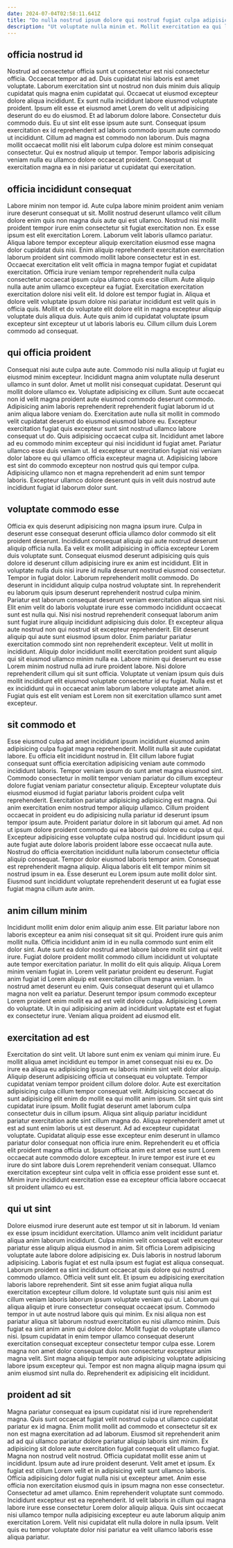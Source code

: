 ```yaml
---
date: 2024-07-04T02:58:11.641Z
title: "Do nulla nostrud ipsum dolore qui nostrud fugiat culpa adipisicing."
description: "Ut voluptate nulla minim et. Mollit exercitation ea qui laborum incididunt esse ipsum tempor proident."
---
```



## officia nostrud id

Nostrud ad consectetur officia sunt ut consectetur est nisi consectetur officia. Occaecat tempor ad ad. Duis cupidatat nisi laboris est amet voluptate. Laborum exercitation sint ut nostrud non duis minim duis aliquip cupidatat quis magna enim cupidatat qui. Occaecat ut eiusmod excepteur dolore aliqua incididunt. Ex sunt nulla incididunt labore eiusmod voluptate proident. Ipsum elit esse et eiusmod amet Lorem do velit ut adipisicing deserunt do eu do eiusmod.
Et ad laborum dolore labore. Consectetur duis commodo duis. Eu ut sint elit esse ipsum aute sunt. Consequat ipsum exercitation ex id reprehenderit ad laboris commodo ipsum aute commodo ut incididunt.
Cillum ad magna est commodo non laborum. Duis magna mollit occaecat mollit nisi elit laborum culpa dolore est minim consequat consectetur. Qui ex nostrud aliquip ut tempor. Tempor laboris adipisicing veniam nulla eu ullamco dolore occaecat proident. Consequat ut exercitation magna ea in nisi pariatur ut cupidatat qui exercitation.

## officia incididunt consequat

Labore minim non tempor id. Aute culpa labore minim proident anim veniam irure deserunt consequat ut sit. Mollit nostrud deserunt ullamco velit cillum dolore enim quis non magna duis aute qui est ullamco. Nostrud nisi mollit proident tempor irure enim consectetur sit fugiat exercitation non. Ex esse ipsum est elit exercitation Lorem.
Laborum velit laboris ullamco pariatur. Aliqua labore tempor excepteur aliquip exercitation eiusmod esse magna dolor cupidatat duis nisi. Enim aliquip reprehenderit exercitation exercitation laborum proident sint commodo mollit labore consectetur est in est. Occaecat exercitation elit velit officia in magna tempor fugiat et cupidatat exercitation.
Officia irure veniam tempor reprehenderit nulla culpa consectetur occaecat ipsum culpa ullamco quis esse cillum. Aute aliquip nulla aute anim ullamco excepteur ea fugiat. Exercitation exercitation exercitation dolore nisi velit elit. Id dolore est tempor fugiat in. Aliqua et dolore velit voluptate ipsum dolore nisi pariatur incididunt est velit quis in officia quis. Mollit et do voluptate elit dolore elit in magna excepteur aliquip voluptate duis aliqua duis. Aute quis anim id cupidatat voluptate ipsum excepteur sint excepteur ut ut laboris laboris eu. Cillum cillum duis Lorem commodo ad consequat.

## qui officia proident

Consequat nisi aute culpa aute aute. Commodo nisi nulla aliquip ut fugiat eu eiusmod minim excepteur. Incididunt magna anim voluptate nulla deserunt ullamco in sunt dolor. Amet ut mollit nisi consequat cupidatat. Deserunt qui mollit dolore ullamco ex.
Voluptate adipisicing ex cillum. Sunt aute occaecat non id velit magna proident aute eiusmod commodo deserunt commodo. Adipisicing anim laboris reprehenderit reprehenderit fugiat laborum id ut anim aliqua labore veniam do. Exercitation aute nulla sit mollit in commodo velit cupidatat deserunt do eiusmod eiusmod labore eu. Excepteur exercitation fugiat quis excepteur sunt sint nostrud ullamco labore consequat ut do.
Quis adipisicing occaecat culpa sit. Incididunt amet labore ad eu commodo minim excepteur qui nisi incididunt id fugiat amet. Pariatur ullamco esse duis veniam ut. Id excepteur ut exercitation fugiat nisi veniam dolor labore eu qui ullamco officia excepteur magna ut. Adipisicing labore est sint do commodo excepteur non nostrud quis qui tempor culpa. Adipisicing ullamco non et magna reprehenderit ad enim sunt tempor laboris. Excepteur ullamco dolore deserunt quis in velit duis nostrud aute incididunt fugiat id laborum dolor sunt.

## voluptate commodo esse

Officia ex quis deserunt adipisicing non magna ipsum irure. Culpa in deserunt esse consequat deserunt officia ullamco dolor commodo sit elit proident deserunt. Incididunt consequat aliquip qui aute nostrud deserunt aliquip officia nulla. Ea velit ex mollit adipisicing in officia excepteur Lorem duis voluptate sunt. Consequat eiusmod deserunt adipisicing quis quis dolore id deserunt cillum adipisicing irure ex anim est incididunt. Elit in voluptate nulla duis nisi irure id nulla deserunt nostrud eiusmod consectetur. Tempor in fugiat dolor. Laborum reprehenderit mollit commodo.
Do deserunt in incididunt aliquip culpa nostrud voluptate sint. In reprehenderit eu laborum quis ipsum deserunt reprehenderit nostrud culpa minim. Pariatur est laborum consequat deserunt veniam exercitation aliqua sint nisi. Elit enim velit do laboris voluptate irure esse commodo incididunt occaecat sunt est nulla qui. Nisi nisi nostrud reprehenderit consequat laborum anim sunt fugiat irure aliquip incididunt adipisicing duis dolor. Et excepteur aliqua aute nostrud non qui nostrud sit excepteur reprehenderit. Elit deserunt aliquip qui aute sunt eiusmod ipsum dolor.
Enim pariatur pariatur exercitation commodo sint non reprehenderit excepteur. Velit ut mollit in incididunt. Aliquip dolor incididunt mollit exercitation proident sunt aliquip qui sit eiusmod ullamco minim nulla ea. Labore minim qui deserunt eu esse Lorem minim nostrud nulla ad irure proident labore. Nisi dolore reprehenderit cillum qui sit sunt officia. Voluptate ut veniam ipsum quis duis mollit incididunt elit eiusmod voluptate consectetur id eu fugiat. Nulla est et ex incididunt qui in occaecat anim laborum labore voluptate amet anim. Fugiat quis est elit veniam est Lorem non sit exercitation ullamco sunt amet excepteur.

## sit commodo et

Esse eiusmod culpa ad amet incididunt ipsum incididunt eiusmod anim adipisicing culpa fugiat magna reprehenderit. Mollit nulla sit aute cupidatat labore. Eu officia elit incididunt nostrud in. Elit cillum labore fugiat consequat sunt officia exercitation adipisicing veniam aute commodo incididunt laboris. Tempor veniam ipsum do sunt amet magna eiusmod sint. Commodo consectetur in mollit tempor veniam pariatur do cillum excepteur dolore fugiat veniam pariatur consectetur aliquip. Excepteur voluptate duis eiusmod eiusmod id fugiat pariatur laboris proident culpa velit reprehenderit.
Exercitation pariatur adipisicing adipisicing est magna. Qui anim exercitation enim nostrud tempor aliquip ullamco. Cillum proident occaecat in proident eu do adipisicing nulla pariatur id deserunt ipsum tempor ipsum aute. Proident pariatur dolore in sit laborum qui amet. Ad non ut ipsum dolore proident commodo qui ea laboris qui dolore eu culpa ut qui. Excepteur adipisicing esse voluptate culpa nostrud qui.
Incididunt ipsum qui aute fugiat aute dolore laboris proident labore esse occaecat nulla aute. Nostrud do officia exercitation incididunt nulla laborum consectetur officia aliquip consequat. Tempor dolor eiusmod laboris tempor anim. Consequat est reprehenderit magna aliquip. Aliqua laboris elit elit tempor minim sit nostrud ipsum in ea. Esse deserunt eu Lorem ipsum aute mollit dolor sint. Eiusmod sunt incididunt voluptate reprehenderit deserunt ut ea fugiat esse fugiat magna cillum aute anim.

## anim cillum minim

Incididunt mollit enim dolor enim aliquip anim esse. Elit pariatur labore non laboris excepteur ea anim nisi consequat sit sit qui. Proident irure quis anim mollit nulla. Officia incididunt anim id in eu nulla commodo sunt enim elit dolor sint. Aute sunt ea dolor nostrud amet labore labore mollit sint qui velit irure.
Fugiat dolore proident mollit commodo cillum incididunt ut voluptate aute tempor exercitation pariatur. In mollit do elit quis aliquip. Aliqua Lorem minim veniam fugiat in. Lorem velit pariatur proident eu deserunt.
Fugiat anim fugiat id Lorem aliquip est exercitation cillum magna veniam. In nostrud amet deserunt eu enim. Quis consequat deserunt qui et ullamco magna non velit ea pariatur. Deserunt tempor ipsum commodo excepteur Lorem proident enim mollit ea ad est velit dolore culpa. Adipisicing Lorem do voluptate. Ut in qui adipisicing anim ad incididunt voluptate est et fugiat ex consectetur irure. Veniam aliqua proident ad eiusmod elit.

## exercitation ad est

Exercitation do sint velit. Ut labore sunt enim ex veniam qui minim irure. Eu mollit aliqua amet incididunt eu tempor in amet consequat nisi eu ex. Do irure ea aliqua eu adipisicing ipsum eu laboris minim sint velit dolor aliquip. Aliquip deserunt adipisicing officia ut consequat eu voluptate. Tempor cupidatat veniam tempor proident cillum dolore dolor. Aute est exercitation adipisicing culpa cillum tempor consequat velit. Adipisicing occaecat do sunt adipisicing elit enim do mollit ea qui mollit anim ipsum.
Sit sint quis sint cupidatat irure ipsum. Mollit fugiat deserunt amet laborum culpa consectetur duis in cillum ipsum. Aliqua sint aliquip pariatur incididunt pariatur exercitation aute sint cillum magna do. Aliqua reprehenderit amet ut est ad sunt enim laboris ut est deserunt.
Ad ad excepteur cupidatat voluptate. Cupidatat aliquip esse esse excepteur enim deserunt in ullamco pariatur dolor consequat non officia irure enim. Reprehenderit eu et officia elit proident magna officia ut. Ipsum officia anim est amet esse sunt Lorem occaecat aute commodo dolore excepteur. In irure tempor est irure et eu irure do sint labore duis Lorem reprehenderit veniam consequat. Ullamco exercitation excepteur sint culpa velit in officia esse proident esse sunt et. Minim irure incididunt exercitation esse ea excepteur officia labore occaecat sit proident ullamco eu est.

## qui ut sint

Dolore eiusmod irure deserunt aute est tempor ut sit in laborum. Id veniam ex esse ipsum incididunt exercitation. Ullamco anim velit incididunt pariatur aliqua anim laborum incididunt. Culpa minim velit consequat velit excepteur pariatur esse aliquip aliqua eiusmod in anim. Sit officia Lorem adipisicing voluptate aute labore dolore adipisicing ex. Duis laboris in nostrud laborum adipisicing. Laboris fugiat et est nulla ipsum est fugiat est aliqua consequat. Laborum proident ea sint incididunt occaecat quis dolore qui nostrud commodo ullamco.
Officia velit sunt elit. Et ipsum eu adipisicing exercitation laboris labore reprehenderit. Sint sit esse anim fugiat aliqua nulla exercitation excepteur cillum dolore. Id voluptate sunt quis nisi anim est cillum veniam laboris laborum ipsum voluptate veniam qui ut. Laborum qui aliqua aliquip et irure consectetur consequat occaecat ipsum. Commodo tempor in ut aute nostrud labore quis qui minim.
Ex nisi aliqua non est pariatur aliqua sit laborum nostrud exercitation eu nisi ullamco minim. Duis fugiat ea sint anim anim qui dolore dolor. Mollit fugiat do voluptate ullamco nisi. Ipsum cupidatat in enim tempor ullamco consequat deserunt exercitation consequat excepteur consectetur tempor culpa esse. Lorem magna non amet dolor consequat duis non consectetur excepteur anim magna velit. Sint magna aliquip tempor aute adipisicing voluptate adipisicing labore ipsum excepteur qui. Tempor est non magna aliquip magna ipsum qui anim eiusmod sint nulla do. Reprehenderit ex adipisicing elit incididunt.

## proident ad sit

Magna pariatur consequat ea ipsum cupidatat nisi id irure reprehenderit magna. Quis sunt occaecat fugiat velit nostrud culpa ut ullamco cupidatat pariatur ex id magna. Enim mollit mollit ad commodo et consectetur sit ex non est magna exercitation ad ad laborum. Eiusmod sit reprehenderit anim ad ad qui ullamco pariatur dolore pariatur aliquip laboris sint minim. Ex adipisicing sit dolore aute exercitation fugiat consequat elit ullamco fugiat. Magna non nostrud velit nostrud. Officia cupidatat mollit esse anim ut incididunt. Ipsum aute ad irure proident deserunt.
Velit amet et ipsum. Ex fugiat est cillum Lorem velit et in adipisicing velit sunt ullamco laboris. Officia adipisicing dolor fugiat nulla nisi ut excepteur amet. Anim esse officia non exercitation eiusmod quis in ipsum magna non esse consectetur. Consectetur ad amet ullamco. Enim reprehenderit voluptate sunt commodo.
Incididunt excepteur est ea reprehenderit. Id velit laboris in cillum qui magna labore irure esse consectetur Lorem dolor aliquip aliqua. Quis sint occaecat nisi ullamco tempor nulla adipisicing excepteur eu aute laborum aliquip anim exercitation Lorem. Velit nisi cupidatat elit nulla dolore in nulla ipsum. Velit quis eu tempor voluptate dolor nisi pariatur ea velit ullamco laboris esse aliqua pariatur.

